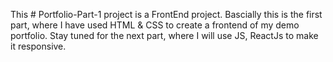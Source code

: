This # Portfolio-Part-1 project is a FrontEnd project. Bascially this is the first part, where I have used HTML & CSS to create a frontend of my demo portfolio. 
Stay tuned for the next part, where I will use JS, ReactJs to make it responsive.
